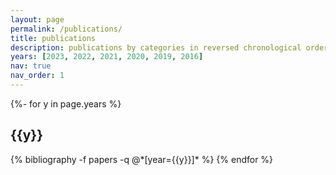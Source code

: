 ```yaml
---
layout: page
permalink: /publications/
title: publications
description: publications by categories in reversed chronological order. generated by jekyll-scholar.
years: [2023, 2022, 2021, 2020, 2019, 2016]
nav: true
nav_order: 1
---
```

<!-- _pages/publications.md -->
<div class="publications">

{%- for y in page.years %}
  <h2 class="year">{{y}}</h2>
  {% bibliography -f papers -q @*[year={{y}}]* %}
{% endfor %}

</div>
